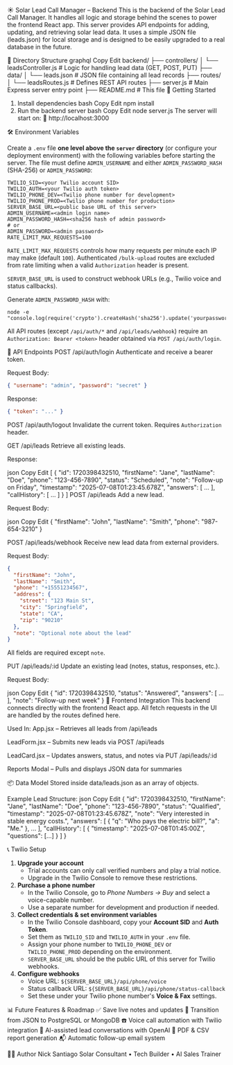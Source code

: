 ☀️ Solar Lead Call Manager – Backend
This is the backend of the Solar Lead Call Manager. It handles all logic and storage behind the scenes to power the frontend React app. This server provides API endpoints for adding, updating, and retrieving solar lead data. It uses a simple JSON file (leads.json) for local storage and is designed to be easily upgraded to a real database in the future.

📁 Directory Structure
graphql
Copy
Edit
backend/
├── controllers/
│   └── leadsController.js      # Logic for handling lead data (GET, POST, PUT)
├── data/
│   └── leads.json              # JSON file containing all lead records
├── routes/
│   └── leadsRoutes.js          # Defines REST API routes
├── server.js                   # Main Express server entry point
├── README.md                   # This file
🚀 Getting Started
1. Install dependencies
bash
Copy
Edit
npm install
2. Run the backend server
bash
Copy
Edit
node server.js
The server will start on:
📡 http://localhost:3000

🛠️ Environment Variables

Create a `.env` file **one level above the `server` directory** (or configure your deployment environment) with the following variables before starting the server. The file must define `ADMIN_USERNAME` and either `ADMIN_PASSWORD_HASH` (SHA-256) or `ADMIN_PASSWORD`:

```
TWILIO_SID=<your Twilio account SID>
TWILIO_AUTH=<your Twilio auth token>
TWILIO_PHONE_DEV=<Twilio phone number for development>
TWILIO_PHONE_PROD=<Twilio phone number for production>
SERVER_BASE_URL=<public base URL of this server>
ADMIN_USERNAME=<admin login name>
ADMIN_PASSWORD_HASH=<sha256 hash of admin password>
# or
ADMIN_PASSWORD=<admin password>
RATE_LIMIT_MAX_REQUESTS=100
```

`RATE_LIMIT_MAX_REQUESTS` controls how many requests per minute each IP may make (default `100`).
Authenticated `/bulk-upload` routes are excluded from rate limiting when a valid `Authorization` header is present.

`SERVER_BASE_URL` is used to construct webhook URLs (e.g., Twilio voice and status callbacks).

Generate `ADMIN_PASSWORD_HASH` with:

```
node -e "console.log(require('crypto').createHash('sha256').update('yourpassword').digest('hex'))"
```

All API routes (except `/api/auth/*` and `/api/leads/webhook`) require an `Authorization: Bearer <token>` header obtained via `POST /api/auth/login`.

🔌 API Endpoints
POST /api/auth/login
Authenticate and receive a bearer token.

Request Body:

```json
{ "username": "admin", "password": "secret" }
```

Response:

```json
{ "token": "..." }
```

POST /api/auth/logout
Invalidate the current token. Requires `Authorization` header.

GET /api/leads
Retrieve all existing leads.

Response:

json
Copy
Edit
[
  {
    "id": 1720398432510,
    "firstName": "Jane",
    "lastName": "Doe",
    "phone": "123-456-7890",
    "status": "Scheduled",
    "note": "Follow-up on Friday",
    "timestamp": "2025-07-08T01:23:45.678Z",
    "answers": [ ... ],
    "callHistory": [ ... ]
  }
]
POST /api/leads
Add a new lead.

Request Body:

json
Copy
Edit
{
  "firstName": "John",
  "lastName": "Smith",
  "phone": "987-654-3210"
}

POST /api/leads/webhook
Receive new lead data from external providers.

Request Body:

```json
{
  "firstName": "John",
  "lastName": "Smith",
  "phone": "+15551234567",
  "address": {
    "street": "123 Main St",
    "city": "Springfield",
    "state": "CA",
    "zip": "90210"
  },
  "note": "Optional note about the lead"
}
```

All fields are required except `note`.

PUT /api/leads/:id
Update an existing lead (notes, status, responses, etc.).

Request Body:

json
Copy
Edit
{
  "id": 1720398432510,
  "status": "Answered",
  "answers": [ ... ],
  "note": "Follow-up next week"
}
🧠 Frontend Integration
This backend connects directly with the frontend React app. All fetch requests in the UI are handled by the routes defined here.

Used In:
App.jsx – Retrieves all leads from /api/leads

LeadForm.jsx – Submits new leads via POST /api/leads

LeadCard.jsx – Updates answers, status, and notes via PUT /api/leads/:id

Reports Modal – Pulls and displays JSON data for summaries

📦 Data Model
Stored inside data/leads.json as an array of objects.

Example Lead Structure:
json
Copy
Edit
{
  "id": 1720398432510,
  "firstName": "Jane",
  "lastName": "Doe",
  "phone": "123-456-7890",
  "status": "Qualified",
  "timestamp": "2025-07-08T01:23:45.678Z",
  "note": "Very interested in stable energy costs.",
  "answers": [
    { "q": "Who pays the electric bill?", "a": "Me." },
    ...
  ],
  "callHistory": [
    { "timestamp": "2025-07-08T01:45:00Z", "questions": [...] }
  ]
}

📞 Twilio Setup
1. **Upgrade your account**
   - Trial accounts can only call verified numbers and play a trial notice.
   - Upgrade in the Twilio Console to remove these restrictions.
2. **Purchase a phone number**
   - In the Twilio Console, go to *Phone Numbers → Buy* and select a voice-capable number.
   - Use a separate number for development and production if needed.
3. **Collect credentials & set environment variables**
   - In the Twilio Console dashboard, copy your **Account SID** and **Auth Token**.
   - Set them as `TWILIO_SID` and `TWILIO_AUTH` in your `.env` file.
   - Assign your phone number to `TWILIO_PHONE_DEV` or `TWILIO_PHONE_PROD` depending on the environment.
   - `SERVER_BASE_URL` should be the public URL of this server for Twilio webhooks.
4. **Configure webhooks**
   - Voice URL: `${SERVER_BASE_URL}/api/phone/voice`
   - Status callback URL: `${SERVER_BASE_URL}/api/phone/status-callback`
   - Set these under your Twilio phone number's **Voice & Fax** settings.

📊 Future Features & Roadmap
✅ Save live notes and updates
🔄 Transition from JSON to PostgreSQL or MongoDB
☎️ Voice call automation with Twilio integration
🤖 AI-assisted lead conversations with OpenAI
📄 PDF & CSV report generation
📬 Automatic follow-up email system

👨‍💻 Author
Nick Santiago
Solar Consultant • Tech Builder • AI Sales Trainer